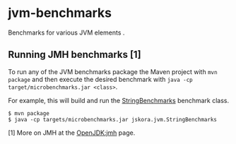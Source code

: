 # jvm-benchmarks

Benchmarks for various JVM elements .

## Running JMH benchmarks [1]
To run any of the JVM benchmarks package the Maven project 
with ```mvn package``` and then execute the desired benchmark 
with ```java -cp target/microbenchmarks.jar <class>```.

For example, this will build and run the [StringBenchmarks](https://github.com/jskora/src/main/java/jskora/jvm/StringBenchmarks.java)
benchmark class.
```$bash
$ mvn package
$ java -cp targets/microbenchmarks.jar jskora.jvm.StringBenchmarks
```

[1] More on JMH at the [OpenJDK:jmh](http://openjdk.java.net/projects/code-tools/jmh/) page.


